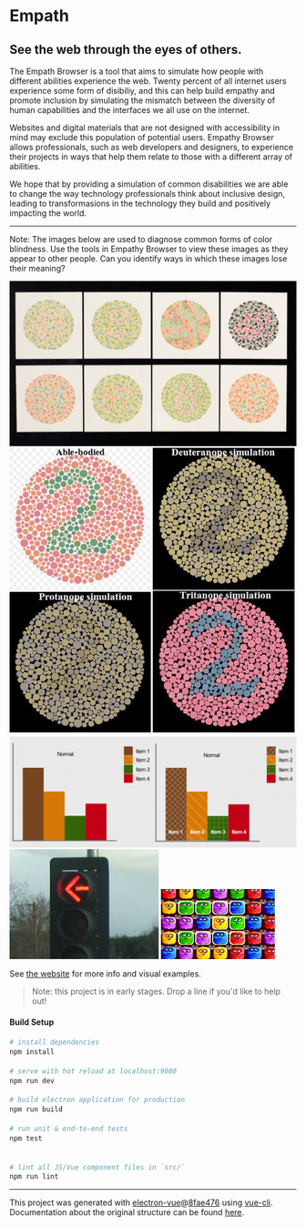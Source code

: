 # Empath

## See the web through the eyes of others.

The Empath Browser is a tool that aims to simulate how people with different abilities experience the web. Twenty percent of all internet users experience some form of disibiliy, and this can help build empathy and promote inclusion by simulating the mismatch between the diversity of human capabilities and the interfaces we all use on the internet.

Websites and digital materials that are not designed with accessibility in mind may exclude this population of potential users. Empathy Browser allows professionals, such as web developers and designers, to experience their projects in ways that help them relate to those with a different array of abilities.

We hope that by providing a simulation of common disabilities we are able to change the way technology professionals think about inclusive design, leading to transformasions in the technology they build and positively impacting the world.

---

Note: The images below are used to diagnose common forms of color blindness. Use the tools in Empathy Browser to view these images as they appear to other people. Can you identify ways in which these images lose their meaning?

![Images for experiencing color blindness](./static/assets/ishihara_3.jpg)
![Images for experiencing color blindness](./static/assets/ishihara_5.jpg)
![A chart using visual language that relies on color and a chart that does not rely exclusively on color](./static/assets/colorblindchart.png)
![A traffic light](./static/assets/trafficlight.jpeg)
![A video game that relies on color](./static/assets/matchinggame.jpg)

See [the website](https://13protons.github.io/empath/) for more info and visual examples.

> Note: this project is in early stages. Drop a line if you'd like to help out!

#### Build Setup

``` bash
# install dependencies
npm install

# serve with hot reload at localhost:9080
npm run dev

# build electron application for production
npm run build

# run unit & end-to-end tests
npm test


# lint all JS/Vue component files in `src/`
npm run lint

```

---

This project was generated with [electron-vue](https://github.com/SimulatedGREG/electron-vue)@[8fae476](https://github.com/SimulatedGREG/electron-vue/tree/8fae4763e9d225d3691b627e83b9e09b56f6c935) using [vue-cli](https://github.com/vuejs/vue-cli). Documentation about the original structure can be found [here](https://simulatedgreg.gitbooks.io/electron-vue/content/index.html).
